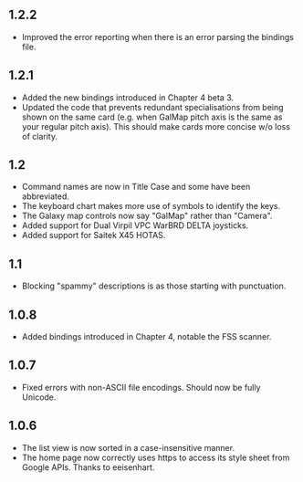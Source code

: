 ## 1.2.2

* Improved the error reporting when there is an error parsing the bindings file.

## 1.2.1

* Added the new bindings introduced in Chapter 4 beta 3.
* Updated the code that prevents redundant specialisations from being shown on the same card (e.g. when GalMap pitch axis is the same as your regular pitch axis). This should make cards more concise w/o loss of clarity.

## 1.2

* Command names are now in Title Case and some have been abbreviated.
* The keyboard chart makes more use of symbols to identify the keys.
* The Galaxy map controls now say "GalMap" rather than "Camera".
* Added support for Dual Virpil VPC WarBRD DELTA joysticks.
* Added support for Saitek X45 HOTAS.

## 1.1

* Blocking "spammy" descriptions is as those starting with punctuation.

## 1.0.8

* Added bindings introduced in Chapter 4, notable the FSS scanner.

## 1.0.7

* Fixed errors with non-ASCII file encodings. Should now be fully Unicode.

## 1.0.6

* The list view is now sorted in a case-insensitive manner.
* The home page now correctly uses https to access its style sheet from Google APIs. Thanks to eeisenhart.

